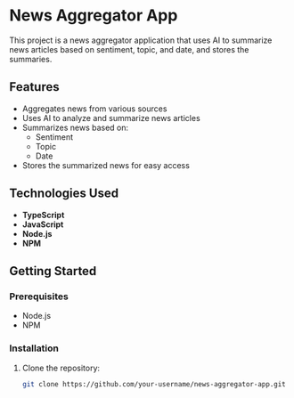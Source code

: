 # News Aggregator App

This project is a news aggregator application that uses AI to summarize news articles based on sentiment, topic, and date, and stores the summaries.

## Features

- Aggregates news from various sources
- Uses AI to analyze and summarize news articles
- Summarizes news based on:
  - Sentiment
  - Topic
  - Date
- Stores the summarized news for easy access

## Technologies Used

- **TypeScript**
- **JavaScript**
- **Node.js**
- **NPM**

## Getting Started

### Prerequisites

- Node.js
- NPM

### Installation

1. Clone the repository:
   ```sh
   git clone https://github.com/your-username/news-aggregator-app.git